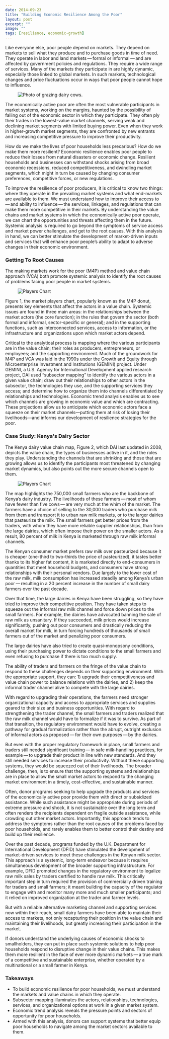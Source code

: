 ```yaml
---
date: 2014-09-23
title: "Building Economic Resilience Among the Poor"
layout: post
excerpt: ""
image: ""
tags: [resilience, economic-growth]
---
```

<p>Like everyone else, poor people depend on markets. They depend on markets to sell what they produce and to purchase goods in time of need. They operate in labor and land markets — formal or informal — and are affected by government policies and regulations. They require a wide range of services. Many of the markets they participate in are highly dynamic, especially those linked to global markets. In such markets, technological changes and price fluctuations occur in ways that poor people cannot hope to influence.</p><figure class="kg-card kg-image-card"><img src="https://pubs.ghost.io/uploads/cows.jpg" class="kg-image" alt="Photo of grazing dairy cows." loading="lazy" title="Grazing dairy cows in Rongo, Kenya. Photo credit: flickr.com/photos/plant-trees/"></figure><p>The economically active poor are often the most vulnerable participants in market systems, working on the margins, haunted by the possibility of falling out of the economic sector in which they participate. They often ply their trades in the lowest-value market channels, serving weak and declining market segments with limited buying power. Even when they work in higher-growth market segments, they are confronted by new entrants and increasing competitive pressure to improve their productivity.</p><p>How do we make the lives of poor households less precarious? How do we make them more resilient? Economic resilience enables poor people to reduce their losses from natural disasters or economic change. Resilient households and businesses can withstand shocks arising from broad economic recessions, reduced competitiveness, and dwindling market segments, which might in turn be caused by changing consumer preferences, competitive forces, or new regulations.</p><p>To improve the resilience of poor producers, it is critical to know two things: where they operate in the prevailing market systems and what end-markets are available to them. We must understand how to improve their access to — and ability to influence — the services, linkages, and regulations that can make them more competitive in their markets. By understanding the value chains and market systems in which the economically active poor operate, we can chart the opportunities and threats affecting them in the future. Systemic analysis is required to go beyond the symptoms of service access and market power challenges, and get to the root causes. With this analysis in hand, we can better stimulate the development of market-driven inputs and services that will enhance poor people’s ability to adapt to adverse changes in their economic environment.</p><h3 id="getting-to-root-causes">Getting To Root Causes</h3><p>The making markets work for the poor (M4P) method and value chain approach (VCA) both promote systemic analysis to identify the root causes of problems facing poor people in market systems.</p><figure class="kg-card kg-image-card"><img src="https://pubs.ghost.io/uploads/grant-1.jpg" class="kg-image" alt="Players Chart" loading="lazy"></figure><p>Figure 1, the market players chart, popularly known as the M4P donut, presents key elements that affect the actors in a value chain. Systemic issues are found in three main areas: in the relationships between the market actors (the core function); in the rules that govern the sector (both formal and informal, sector-specific or general); and in the supporting functions, such as interconnected services, access to information, or the infrastructure and organizations upon which market actors depend.</p><p>Critical to the analytical process is mapping where the various participants are in the value chain; their roles as producers, entrepreneurs, or employees; and the supporting environment. Much of the groundwork for M4P and VCA was laid in the 1990s under the Growth and Equity through Microenterprise Investment and Institutions (GEMINI) project. Under GEMINI, a U.S. Agency for International Development applied research project, DAI used “subsector mapping” to identify the various actors in a given value chain; draw out their relationships to other actors in the subsector, the technologies they use, and the supporting services they access; and determine how to organize them into channels differentiated by relationships and technologies. Economic trend analysis enables us to see which channels are growing in economic value and which are contracting. These projections allow us to anticipate which economic actors face a squeeze on their market channels—putting them at risk of losing their livelihoods—and informs our development of resilience strategies for the poor.</p><h3 id="case-study-kenya-s-dairy-sector">Case Study: Kenya's Dairy Sector</h3><p>The Kenya dairy value chain map, Figure 2, which DAI last updated in 2008, depicts the value chain, the types of businesses active in it, and the roles they play. Understanding the channels that are shrinking and those that are growing allows us to identify the participants most threatened by changing market dynamics, but also points out the more secure channels open to them.</p><figure class="kg-card kg-image-card"><img src="https://pubs.ghost.io/uploads/grant-2.jpg" class="kg-image" alt="Players Chart" loading="lazy"></figure><p>The map highlights the 750,000 small farmers who are the backbone of Kenya’s dairy industry. The livelihoods of these farmers — most of whom have fewer than five cows — are very much at the whim of the market. The farmers have a choice of selling to the 30,000 traders who purchase milk from them and transport it to urban raw milk markets, or to the larger dairies that pasteurize the milk. The small farmers get better prices from the traders, with whom they have more reliable supplier relationships, than from the large dairies, which often impose their power on the smaller actors. As a result, 80 percent of milk in Kenya is marketed through raw milk informal channels.</p><p>The Kenyan consumer market prefers raw milk over pasteurized because it is cheaper (one-third to two-thirds the price of pasteurized), it tastes better thanks to its higher fat content, it is marketed directly to end-consumers in quantities that meet household budgets, and consumers have strong relationships with their personal vendors. Due largely to the lower cost of the raw milk, milk consumption has increased steadily among Kenya’s urban poor — resulting in a 20 percent increase in the number of small dairy farmers over the past decade.</p><p>Over that time, the large dairies in Kenya have been struggling, so they have tried to improve their competitive position. They have taken steps to squeeze out the informal raw milk channel and force down prices to the small farmers. For example, the dairies have advocated banning the sale of raw milk as unsanitary. If they succeeded, milk prices would increase significantly, pushing out poor consumers and drastically reducing the overall market for milk, in turn forcing hundreds of thousands of small farmers out of the market and penalizing poor consumers.</p><p>The large dairies have also tried to create quasi-monopsony conditions, using their purchasing power to dictate conditions to the small farmers and even refusing to purchase if there is too much supply.</p><p>The ability of traders and farmers on the fringe of the value chain to respond to these challenges depends on their supporting environment. With the appropriate support, they can: 1) upgrade their competitiveness and value chain power to balance relations with the dairies, and 2) keep the informal trader channel alive to compete with the large dairies.</p><p>With regard to upgrading their operations, the farmers need stronger organizational capacity and access to appropriate services and supplies geared to their size and business opportunities. With regard to strengthening the trader channel, the small farmers and traders realized that the raw milk channel would have to formalize if it was to survive. As part of that transition, the regulatory environment would have to evolve, creating a pathway for gradual formalization rather than the abrupt, outright exclusion of informal actors as proposed — for their own purposes — by the dairies.</p><p>But even with the proper regulatory framework in place, small farmers and traders still needed significant training — in safe milk-handling practices, for example — to upgrade their product in line with new standards. And they still needed services to increase their productivity. Without these supporting systems, they would be squeezed out of their livelihoods. The broader challenge, then, is to ensure that the supporting systems and relationships are in place to allow the small market actors to respond to the changing market environment in a timely, cost-effective, and sustainable manner.</p><p>Often, donor programs seeking to help upgrade the products and services of the economically active poor provide them with direct or subsidized assistance. While such assistance might be appropriate during periods of extreme pressure and shock, it is not sustainable over the long term and often renders the recipients dependent on fragile outside assistance, while crowding out other market actors. Importantly, this approach tends to address the symptoms rather than the root causes of the problems faced by poor households, and rarely enables them to better control their destiny and build up their resilience.</p><p>Over the past decade, programs funded by the U.K. Department for International Development (DFID) have stimulated the development of market-driven services to meet these challenges in the Kenyan milk sector. This approach is a systemic, long-term endeavor because it requires simultaneous development of the broader supporting infrastructure. For example, DFID promoted changes in the regulatory environment to legalize raw milk sales by traders certified to handle raw milk. This critically important step in turn required the provision of commercially driven training for traders and small farmers; it meant building the capacity of the regulator to engage with and monitor many more and much smaller participants; and it relied on improved organization at the trader and farmer levels.</p><p>But with a reliable alternative marketing channel and supporting services now within their reach, small dairy farmers have been able to maintain their access to markets, not only recapturing their position in the value chain and maintaining their livelihoods, but greatly increasing their participation in the market.</p><p>If donors understand the underlying causes of economic shocks to smallholders, they can put in place such systemic solutions to help poor households respond to disruptive change in their value chains. This makes them more resilient in the face of ever more dynamic markets — a true mark of a competitive and sustainable enterprise, whether operated by a multinational or a small farmer in Kenya.</p><h3 id="takeaways">Takeaways</h3><ul><li>To build economic resilience for poor households, we must understand the markets and value chains in which they operate.</li><li>Subsector mapping illuminates the actors, relationships, technologies, services, and organizational options at work in a given market system.</li><li>Economic trend analysis reveals the pressure points and sectors of opportunity for poor households.</li><li>Armed with this analysis, donors can support systems that better equip poor households to navigate among the market sectors available to them.</li></ul>
  